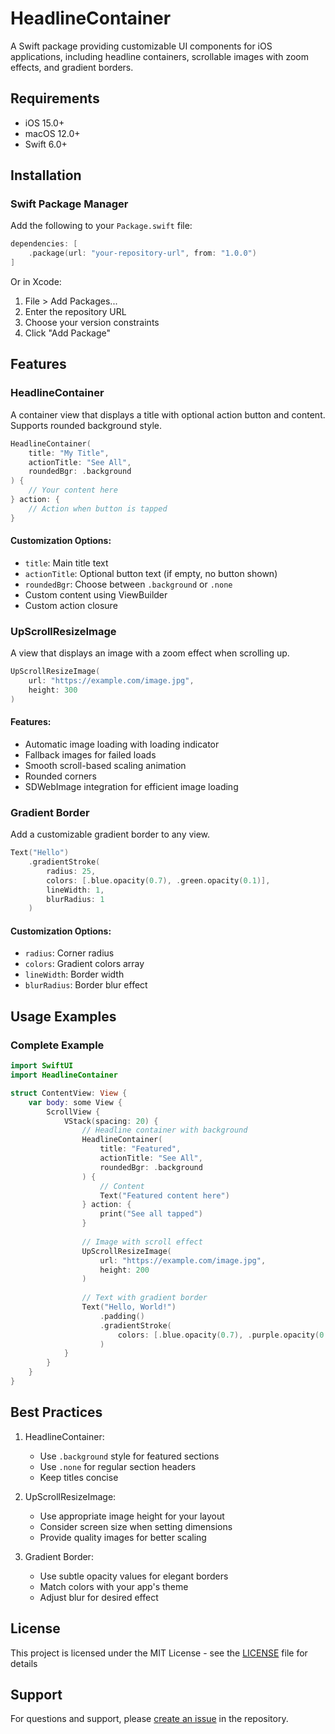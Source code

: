 # HeadlineContainer

A Swift package providing customizable UI components for iOS applications, including headline containers, scrollable images with zoom effects, and gradient borders.

## Requirements

- iOS 15.0+
- macOS 12.0+
- Swift 6.0+

## Installation

### Swift Package Manager

Add the following to your `Package.swift` file:

```swift
dependencies: [
    .package(url: "your-repository-url", from: "1.0.0")
]
```

Or in Xcode:
1. File > Add Packages...
2. Enter the repository URL
3. Choose your version constraints
4. Click "Add Package"

## Features

### HeadlineContainer

A container view that displays a title with optional action button and content. Supports rounded background style.

```swift
HeadlineContainer(
    title: "My Title",
    actionTitle: "See All",
    roundedBgr: .background
) {
    // Your content here
} action: {
    // Action when button is tapped
}
```

#### Customization Options:
- `title`: Main title text
- `actionTitle`: Optional button text (if empty, no button shown)
- `roundedBgr`: Choose between `.background` or `.none`
- Custom content using ViewBuilder
- Custom action closure

### UpScrollResizeImage

A view that displays an image with a zoom effect when scrolling up.

```swift
UpScrollResizeImage(
    url: "https://example.com/image.jpg",
    height: 300
)
```

#### Features:
- Automatic image loading with loading indicator
- Fallback images for failed loads
- Smooth scroll-based scaling animation
- Rounded corners
- SDWebImage integration for efficient image loading

### Gradient Border

Add a customizable gradient border to any view.

```swift
Text("Hello")
    .gradientStroke(
        radius: 25,
        colors: [.blue.opacity(0.7), .green.opacity(0.1)],
        lineWidth: 1,
        blurRadius: 1
    )
```

#### Customization Options:
- `radius`: Corner radius
- `colors`: Gradient colors array
- `lineWidth`: Border width
- `blurRadius`: Border blur effect

## Usage Examples

### Complete Example

```swift
import SwiftUI
import HeadlineContainer

struct ContentView: View {
    var body: some View {
        ScrollView {
            VStack(spacing: 20) {
                // Headline container with background
                HeadlineContainer(
                    title: "Featured",
                    actionTitle: "See All",
                    roundedBgr: .background
                ) {
                    // Content
                    Text("Featured content here")
                } action: {
                    print("See all tapped")
                }
                
                // Image with scroll effect
                UpScrollResizeImage(
                    url: "https://example.com/image.jpg",
                    height: 200
                )
                
                // Text with gradient border
                Text("Hello, World!")
                    .padding()
                    .gradientStroke(
                        colors: [.blue.opacity(0.7), .purple.opacity(0.1)]
                    )
            }
        }
    }
}
```

## Best Practices

1. HeadlineContainer:
   - Use `.background` style for featured sections
   - Use `.none` for regular section headers
   - Keep titles concise

2. UpScrollResizeImage:
   - Use appropriate image height for your layout
   - Consider screen size when setting dimensions
   - Provide quality images for better scaling

3. Gradient Border:
   - Use subtle opacity values for elegant borders
   - Match colors with your app's theme
   - Adjust blur for desired effect

## License
This project is licensed under the MIT License - see the [LICENSE](LICENSE) file for details

## Support

For questions and support, please [create an issue](https://github.com/mirak2pk/HeadlineKit/issues) in the repository.
